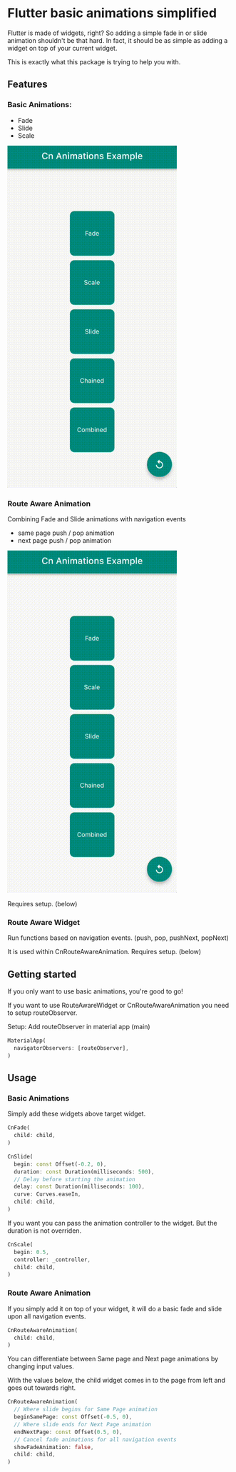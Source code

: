 <!--
This README describes the package. If you publish this package to pub.dev,
this README's contents appear on the landing page for your package.

For information about how to write a good package README, see the guide for
[writing package pages](https://dart.dev/guides/libraries/writing-package-pages).

For general information about developing packages, see the Dart guide for
[creating packages](https://dart.dev/guides/libraries/create-library-packages)
and the Flutter guide for
[developing packages and plugins](https://flutter.dev/developing-packages).
-->

# Flutter basic animations simplified

Flutter is made of widgets, right?
So adding a simple fade in or slide animation shouldn't be that hard. 
In fact, it should be as simple as adding a widget on top of your current widget.

This is exactly what this package is trying to help you with.

## Features

### Basic Animations: 
- Fade
- Slide
- Scale

![](https://github.com/SinaSeirafi/CnAnimations/blob/master/CnAnimations%20gif%200.2.gif)

### Route Aware Animation
Combining Fade and Slide animations with navigation events
- same page push / pop animation
- next page push / pop animation

![](https://github.com/SinaSeirafi/CnAnimations/blob/master/CnAnimations%20RA%20gif%200.1.gif)

Requires setup. (below)

### Route Aware Widget 
Run functions based on navigation events. (push, pop, pushNext, popNext)

It is used within CnRouteAwareAnimation.
Requires setup. (below)


## Getting started
If you only want to use basic animations, you're good to go!

If you want to use RouteAwareWidget or CnRouteAwareAnimation you need to setup routeObserver. 

Setup: Add routeObserver in material app (main)
```dart
MaterialApp(
  navigatorObservers: [routeObserver],
) 
```


## Usage
### Basic Animations

Simply add these widgets above target widget.

```dart
CnFade(
  child: child,
) 
```

```dart
CnSlide(
  begin: const Offset(-0.2, 0),
  duration: const Duration(milliseconds: 500),
  // Delay before starting the animation
  delay: const Duration(milliseconds: 100), 
  curve: Curves.easeIn,
  child: child,
) 
```

If you want you can pass the animation controller to the widget. 
But the duration is not overriden.

```dart
CnScale(
  begin: 0.5,
  controller: _controller,
  child: child,
) 
```

### Route Aware Animation

If you simply add it on top of your widget, it will do a basic fade and slide upon all navigation events. 

```dart
CnRouteAwareAnimation(
  child: child,
) 
```

You can differentiate between Same page and Next page animations by changing input values. 

With the values below, the child widget comes in to the page from left and goes out towards right. 

```dart
CnRouteAwareAnimation(
  // Where slide begins for Same Page animation 
  beginSamePage: const Offset(-0.5, 0),
  // Where slide ends for Next Page animation 
  endNextPage: const Offset(0.5, 0),
  // Cancel fade animations for all navigation events
  showFadeAnimation: false,
  child: child,
) 
```